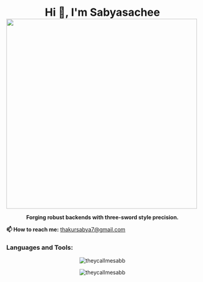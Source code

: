 <!-- 👋 Main Heading -->
<h1 align="center" style="margin-bottom: 0; padding-bottom: 0; border: none;">Hi 👋, I'm Sabyasachee</h1>

<img src="https://github.com/Anmol-Baranwal/Cool-GIFs-For-GitHub/assets/74038190/3b4607a1-1cc6-41f1-926f-892ae880e7a5" width="500">
<!-- 💬 Description -->
<p align="center">
  <strong>Forging robust backends with three-sword style precision.</strong>
</p>

<!-- 📫 Contact -->
<p><strong>📫 How to reach me:</strong> <a href="mailto:thakursabya7@gmail.com">thakursabya7@gmail.com</a></p>

<!-- 🛠️ Languages and Tools -->
<h3 align="left">Languages and Tools:</h3>
<p align="left">
  <!-- [unchanged icons list] -->
</p>

<!-- 🧠 GitHub Stats -->
<p align="center">
  <img align="center" src="https://github-readme-stats.vercel.app/api/top-langs?username=theycallmesabb&show_icons=true&locale=en&layout=compact" alt="theycallmesabb" />
</p>

<p align="center">
  <img align="center" src="https://github-readme-streak-stats.herokuapp.com/?user=theycallmesabb&" alt="theycallmesabb" />
</p>
